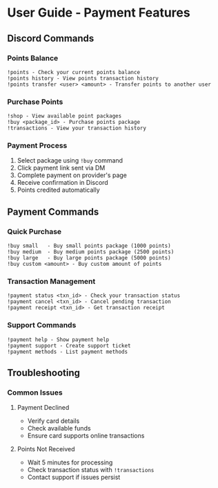 # User Guide - Payment Features

## Discord Commands

### Points Balance
```
!points - Check your current points balance
!points history - View points transaction history
!points transfer <user> <amount> - Transfer points to another user
```

### Purchase Points
```
!shop - View available point packages
!buy <package_id> - Purchase points package
!transactions - View your transaction history
```

### Payment Process
1. Select package using `!buy` command
2. Click payment link sent via DM
3. Complete payment on provider's page
4. Receive confirmation in Discord
5. Points credited automatically

## Payment Commands

### Quick Purchase
```
!buy small   - Buy small points package (1000 points)
!buy medium  - Buy medium points package (2500 points)
!buy large   - Buy large points package (5000 points)
!buy custom <amount> - Buy custom amount of points
```

### Transaction Management
```
!payment status <txn_id> - Check your transaction status
!payment cancel <txn_id> - Cancel pending transaction
!payment receipt <txn_id> - Get transaction receipt
```

### Support Commands
```
!payment help - Show payment help
!payment support - Create support ticket
!payment methods - List payment methods
```

## Troubleshooting

### Common Issues
1. Payment Declined
   - Verify card details
   - Check available funds
   - Ensure card supports online transactions

2. Points Not Received
   - Wait 5 minutes for processing
   - Check transaction status with `!transactions`
   - Contact support if issues persist
